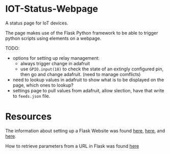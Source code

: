 # IOT-Status-Webpage

A status page for IoT devices.

The page makes use of the Flask Python framework to be able to trigger python scripts using elements on a webpage. 

TODO:
- options for setting up relay management:
    - always trigger change in adafruit
    - use `GPIO.input(18)` to check the state of an extingly configured pin, then go and change adafruit. (need to manage comflicts)
- need to lookup values in adafruit to show what is to be displayed on the page, which ones to lookup?
- settings page to pull values from adafruit, allow slection, have that write to `feeds.json` file.

# Resources
The information about setting up a Flask Website was found [here](http://damyanon.net/getting-started-with-flask-on-cloud9/), [here](https://scotch.io/tutorials/getting-started-with-flask-a-python-microframework), and [here](http://flask.pocoo.org/docs/0.11/quickstart/).

How to retrieve parameters from a URL in Flask was found [here](https://stackoverflow.com/questions/11774265/flask-how-do-you-get-a-query-string-from-flask)
